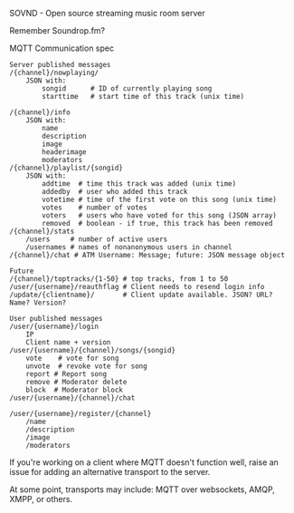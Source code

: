 SOVND - Open source streaming music room server

Remember Soundrop.fm?


MQTT Communication spec

	Server published messages
	/{channel}/nowplaying/
		JSON with:
			songid		# ID of currently playing song
			starttime 	# start time of this track (unix time)

	/{channel}/info
		JSON with:
			name
			description
			image
			headerimage
			moderators
	/{channel}/playlist/{songid}
		JSON with:
			addtime  # time this track was added (unix time)
			addedby  # user who added this track
			votetime # time of the first vote on this song (unix time)
			votes    # number of votes
			voters   # users who have voted for this song (JSON array)
			removed  # boolean - if true, this track has been removed
	/{channel}/stats
		/users     # number of active users
		/usernames # names of nonanonymous users in channel
	/{channel}/chat # ATM Username: Message; future: JSON message object

	Future
	/{channel}/toptracks/{1-50} # top tracks, from 1 to 50
	/user/{username}/reauthflag # Client needs to resend login info
	/update/{clientname}/       # Client update available. JSON? URL? Name? Version?

	User published messages
	/user/{username}/login
		IP
		Client name + version
	/user/{username}/{channel}/songs/{songid}
		vote	# vote for song
		unvote	# revoke vote for song
		report # Report song
 		remove # Moderator delete
		block  # Moderator block
	/user/{username}/{channel}/chat

	/user/{username}/register/{channel}
		/name
		/description
		/image
		/moderators

If you're working on a client where MQTT doesn't function well, raise an issue for adding an alternative transport to the server.

At some point, transports may include: MQTT over websockets, AMQP, XMPP, or others.
